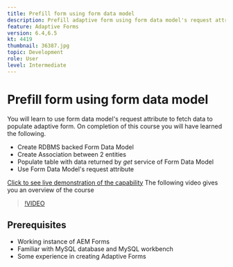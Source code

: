 ```yaml
---
title: Prefill form using form data model
description: Prefill adaptive form using form data model's request attribute 
feature: Adaptive Forms
version: 6.4,6.5
kt: 4419
thumbnail: 36387.jpg
topic: Development
role: User
level: Intermediate
---
```


# Prefill form using form data model

You will learn to use form data model's request attribute to fetch data to populate adaptive form.
 On completion of this course you will have learned the following.

* Create RDBMS backed Form Data Model
* Create Association between 2 entities
* Populate table with data returned by _get_ service of Form Data Model
* Use Form Data Model's request attribute


[Click to see live demonstration of the capability](https://forms.enablementadobe.com/content/dam/formsanddocuments/fdmwithrequestparameterinurl/jcr:content?wcmmode=disabled&empID=207)
The following video gives you an overview of the course
>[!VIDEO](https://video.tv.adobe.com/v/36387/quality=9)

## Prerequisites

* Working instance of AEM Forms
* Familiar with MySQL database and MySQL workbench
* Some experience in creating Adaptive Forms

